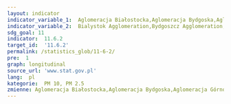 ```yaml
---
layout: indicator
indicator_variable_1:  Aglomeracja Białostocka,Aglomeracja Bydgoska,Aglomeracja Górnośląska,Aglomeracja Krakowska,Aglomeracja Lubelska,Aglomeracja Łódzka,Aglomeracja Poznańska,Aglomeracja Rybnicko-Jastrzębska,Aglomeracja Szczecińska,Aglomeracja Trójmiejska,Aglomeracja Warszawska,Aglomeracja Wrocławska,Aglomeracja Białostocka_,Aglomeracja Bydgoska_,Aglomeracja Górnośląska_,Aglomeracja Krakowska_,Aglomeracja Lubelska_,Aglomeracja Łódzka_,Aglomeracja Poznańska_,Aglomeracja Rybnicko-Jastrzębska_,Aglomeracja Szczecińska_,Aglomeracja Trójmiejska_,Aglomeracja Warszawska_,Aglomeracja Wrocławska_
indicator_variable_2:  Bialystok Agglomeration,Bydgoszcz Agglomeration,Upper Silesian Agglomeration,Cracow Agglomeration,Lublin Agglomeration,Lodz Agglomeration,Poznan Agglomeration,Rybnicko Jastrzębska Agglomeration,Szczecin Agglomeration,Tri-City Agglomeration,Warsaw Agglomeration,Wroclaw Agglomeration,Bialystok Agglomeration_,Bydgoszcz Agglomeration_,Upper Silesian Agglomeration_,Cracow Agglomeration_,Lublin Agglomeration_,Lodz Agglomeration_,Poznan Agglomeration_,Rybnicko Jastrzębska Agglomeration_,Szczecin Agglomeration_,Tri-City Agglomeration_,Warsaw Agglomeration_,Wroclaw Agglomeration_
sdg_goal: 11
indicator:  11.6.2
target_id:  '11.6.2'
permalink: /statistics_glob/11-6-2/
pre:  1
graph: longitudinal
source_url: 'www.stat.gov.pl'
lang:  pl
kategorie:  PM 10, PM 2.5
zmienne: Aglomeracja Białostocka,Aglomeracja Bydgoska,Aglomeracja Górnośląska,Aglomeracja Krakowska,Aglomeracja Lubelska,Aglomeracja Łódzka,Aglomeracja Poznańska,Aglomeracja Rybnicko-Jastrzębska,Aglomeracja Szczecińska,Aglomeracja Trójmiejska,Aglomeracja Warszawska,Aglomeracja Wrocławska;Aglomeracja Białostocka,Aglomeracja Bydgoska,Aglomeracja Górnośląska,Aglomeracja Krakowska,Aglomeracja Lubelska,Aglomeracja Łódzka,Aglomeracja Poznańska,Aglomeracja Rybnicko-Jastrzębska,Aglomeracja Szczecińska,Aglomeracja Trójmiejska,Aglomeracja Warszawska,Aglomeracja Wrocławska
---
```

